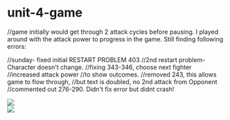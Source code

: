 # unit-4-game
//game initially would get through 2 attack cycles before pausing.
I played around with the attack power to progress in the game. Still finding following errors:

//sunday- fixed  initial RESTART PROBLEM 403
//2nd restart problem- Character doesn't change.
//fixing 343-346, choose next fighter
//increased attack power
//to show outcomes.
//removed 243, this allows game to flow through, 
//but text is doubled, no 2nd attack from Opponent
//commented out 276-290. Didn't fix error but didnt crash!
<div class="container">
  <div class="row">
    <div class="col-md-6">
         <img src="../../assets/images/RPGtest.png">
    <div class="col-md-6">
      <img src="unit-4-game/assets/images/RPGtest.PNG">
           </div>
      </div></div>
  </div>
